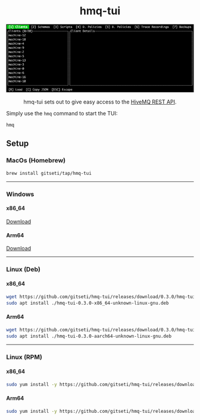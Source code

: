 <div align="center">

# hmq-tui
![hmq-tui.gif](assets/hmq-tui.gif)

hmq-tui sets out to give easy access to the [HiveMQ  REST API](https://docs.hivemq.com/hivemq/4.21/rest-api/specification/).
</div>

Simply use the `hmq` command to start the TUI:
```
hmq
```

## Setup

### MacOs (Homebrew)

```bash
brew install gitseti/tap/hmq-tui
```

---

### Windows

#### x86_64

[Download](https://github.com/gitseti/hmq-tui/releases/download/0.3.0/hmq-tui-0.3.0-x86_64-pc-windows-msvc.zip)

#### Arm64
[Download](https://github.com/gitseti/hmq-tui/releases/download/0.3.0/hmq-tui-0.3.0-aarch64-pc-windows-msvc.zip)

---

### Linux (Deb)

#### x86_64
```bash
wget https://github.com/gitseti/hmq-tui/releases/download/0.3.0/hmq-tui-0.3.0-x86_64-unknown-linux-gnu.deb
sudo apt install ./hmq-tui-0.3.0-x86_64-unknown-linux-gnu.deb
```

#### Arm64
```bash
wget https://github.com/gitseti/hmq-tui/releases/download/0.3.0/hmq-tui-0.3.0-aarch64-unknown-linux-gnu.deb
sudo apt install ./hmq-tui-0.3.0-aarch64-unknown-linux-gnu.deb
```

---

### Linux (RPM)

#### x86_64
```bash
sudo yum install -y https://github.com/gitseti/hmq-tui/releases/download/0.3.0/hmq-tui-0.3.0-x86_64-unknown-linux-gnu.rpm
```

#### Arm64
```bash
sudo yum install -y https://github.com/gitseti/hmq-tui/releases/download/0.3.0/hmq-tui-0.3.0-aarch64-unknown-linux-gnu.rpm
```

